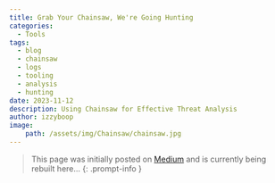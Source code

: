```yaml
---
title: Grab Your Chainsaw, We're Going Hunting
categories:
  - Tools
tags:
  - blog
  - chainsaw
  - logs
  - tooling
  - analysis
  - hunting
date: 2023-11-12
description: Using Chainsaw for Effective Threat Analysis
author: izzyboop
image:
    path: /assets/img/Chainsaw/chainsaw.jpg
---
```

>This page was initially posted on [Medium](https://medium.com/@izzyboop/grab-your-chainsaw-were-going-hunting-50a5c82cef5d) and is currently being rebuilt here...
{: .prompt-info }